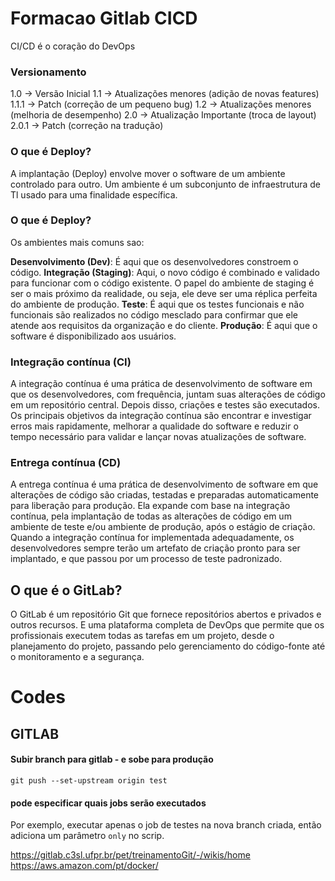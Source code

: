 # Formacao Gitlab CICD
CI/CD é o coração do DevOps

### Versionamento
1.0 -> Versão Inicial
1.1 -> Atualizações menores (adição de novas features)
1.1.1 -> Patch (correção de um pequeno bug)
1.2 -> Atualizações menores (melhoria de desempenho)
2.0 -> Atualização Importante (troca de layout)
2.0.1 -> Patch (correção na tradução)


### O que é Deploy?
A implantação (Deploy) envolve mover o software de um ambiente controlado para outro. Um ambiente é um subconjunto de infraestrutura de Tl usado para uma finalidade específica.

### O que é Deploy?

Os ambientes mais comuns sao:

**Desenvolvimento (Dev)**: É aqui que os desenvolvedores constroem o código.
**Integração (Staging)**: Aqui, o novo código é combinado e validado para funcionar com o código existente. O papel do ambiente de staging é ser o mais próximo da realidade, ou seja, ele deve ser uma réplica perfeita do ambiente de produção.
**Teste**: É aqui que os testes funcionais e não funcionais são realizados no código mesclado para confirmar que ele atende aos requisitos da organização e do cliente.
**Produção**: É aqui que o software é disponibilizado aos usuários.


### Integração contínua (CI)

A integração contínua é uma prática de desenvolvimento de software em que os desenvolvedores, com frequência, juntam suas alterações de código em um repositório central. Depois disso, criações e testes são executados. Os principais objetivos da integração contínua são encontrar e investigar erros mais rapidamente, melhorar a qualidade do software e
reduzir o tempo necessário para validar e lançar novas atualizações de software.


### Entrega contínua (CD)

A entrega contínua é uma prática de desenvolvimento de software em que alterações de código são criadas, testadas e preparadas automaticamente para liberação para produção. Ela expande com base na integração contínua, pela implantação de todas as alterações de código em um ambiente de teste e/ou ambiente de produção, após o estágio de criação.
Quando a integração contínua for implementada adequadamente, os desenvolvedores sempre terão um artefato de criação pronto para ser implantado, e que passou por um processo de teste padronizado.


## O que é o GitLab?

O GitLab é um repositório Git que fornece repositórios abertos e privados e outros recursos. E uma plataforma completa de DevOps que permite que os profissionais executem todas as tarefas em um projeto, desde o planejamento do projeto, passando pelo gerenciamento do código-fonte até o monitoramento e a segurança.



# Codes

## GITLAB

#### Subir branch para gitlab - e sobe para produção
```
git push --set-upstream origin test
```

#### pode especificar quais jobs serão executados
Por exemplo, executar apenas o job de testes na nova branch criada, então adiciona um parâmetro `only` no scrip. 


https://gitlab.c3sl.ufpr.br/pet/treinamentoGit/-/wikis/home </br>
https://aws.amazon.com/pt/docker/

